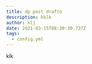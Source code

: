 ```yaml
---
title: dp post drafto
description: kklk
author: klj
date: 2021-03-15T08:30:30.737Z
tags:
  - config.yml
---
```

klk